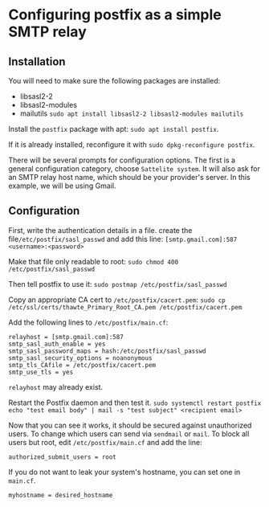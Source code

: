 # Configuring postfix as a simple SMTP relay

## Installation
You will need to make sure the following packages are installed:
* libsasl2-2
* libsasl2-modules
* mailutils
`sudo apt install libsasl2-2 libsasl2-modules mailutils`

Install the `postfix` package with apt: `sudo apt install postfix`.

If it is already installed, reconfigure it with `sudo dpkg-reconfigure postfix`.

There will be several prompts for configuration options. The first is a general
configuration category, choose `Sattelite system`. It will also ask for an SMTP relay host
name, which should be your provider's server. In this example, we will be using Gmail.


## Configuration
First, write the authentication details in a file. create the file`/etc/postfix/sasl_passwd`
and add this line:
`[smtp.gmail.com]:587 <username>:<password>`

Make that file only readable to root:
`sudo chmod 400 /etc/postfix/sasl_passwd`

Then tell postfix to use it:
`sudo postmap /etc/postfix/sasl_passwd`

Copy an appropriate CA cert to `/etc/postfix/cacert.pem`:
`sudo cp /etc/ssl/certs/thawte_Primary_Root_CA.pem /etc/postfix/cacert.pem`

Add the following lines to `/etc/postfix/main.cf`:
```
relayhost = [smtp.gmail.com]:587
smtp_sasl_auth_enable = yes
smtp_sasl_password_maps = hash:/etc/postfix/sasl_passwd
smtp_sasl_security_options = noanonymous
smtp_tls_CAfile = /etc/postfix/cacert.pem
smtp_use_tls = yes
```
`relayhost` may already exist.

Restart the Postfix daemon and then test it.
`sudo systemctl restart postfix`
`echo "test email body" | mail -s "test subject" <recipient email>`

Now that you can see it works, it should be secured against unauthorized users. To change
which users can send via `sendmail` or `mail`. To block all users but root, edit
`/etc/postfix/main.cf` and add the line:
```
authorized_submit_users = root
```

If you do not want to leak your system's hostname, you can set one in `main.cf`.
```
myhostname = desired_hostname
```
